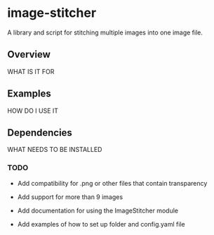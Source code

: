 # image-stitcher

A library and script for stitching multiple images into one image file.

## Overview

WHAT IS IT FOR

## Examples

HOW DO I USE IT

## Dependencies

WHAT NEEDS TO BE INSTALLED

### TODO

- Add compatibility for .png or other files that contain transparency

- Add support for more than 9 images

- Add documentation for using the ImageStitcher module

- Add examples of how to set up folder and config.yaml file